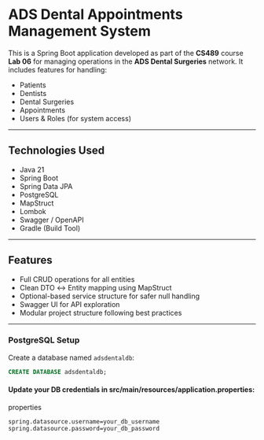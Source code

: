 # ADS Dental Appointments Management System

This is a Spring Boot application developed as part of the **CS489** course **Lab 06** for managing operations in the **ADS Dental Surgeries** network. It includes features for handling:

- Patients
- Dentists
- Dental Surgeries
- Appointments
- Users & Roles (for system access)

---

## Technologies Used

- Java 21
- Spring Boot
- Spring Data JPA
- PostgreSQL
- MapStruct
- Lombok
- Swagger / OpenAPI
- Gradle (Build Tool)

---

## Features

- Full CRUD operations for all entities
- Clean DTO ↔ Entity mapping using MapStruct
- Optional-based service structure for safer null handling
- Swagger UI for API exploration
- Modular project structure following best practices

---
### PostgreSQL Setup

Create a database named `adsdentaldb`:

```sql
CREATE DATABASE adsdentaldb;
```

#### Update your DB credentials in src/main/resources/application.properties:

properties
```
spring.datasource.username=your_db_username
spring.datasource.password=your_db_password
```